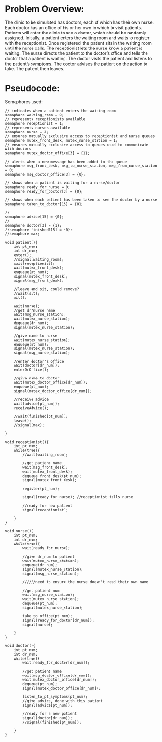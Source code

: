# Problem Overview: 
The clinic to be simulated has doctors, each of which has their own nurse.  Each doctor has an office of his or her own in which to visit patients.  Patients will enter the clinic to see a doctor, which should be randomly assigned.  Initially, a patient enters the waiting room and waits to register with the receptionist.  Once registered, the patient sits in the waiting room until the nurse calls.  The receptionist lets the nurse know a patient is waiting.  The nurse directs the patient to the doctor’s office and tells the doctor that a patient is waiting.  The doctor visits the patient and listens to the patient’s symptoms.  The doctor advises the patient on the action to take.  The patient then leaves.

# Pseudocode:
Semaphores used: 
```
// indicates when a patient enters the waiting room
semaphore waiting_room = 0; 
// represents receptionists available
semaphore receptionist = 1;
// represents nurses available
semaphore nurse = 3;
// ensures mutually exclusive access to receptionist and nurse queues
semaphore mutex_front_desk, mutex_nurse_station = 1;
// ensures mutually exclusive access to queues used to communicate with doctors
semaphore mutex_doctor_office[3] = {1};

// alerts when a new message has been added to the queue
semaphore msg_front_desk, msg_to_nurse_station, msg_from_nurse_station = 0;
semaphore msg_doctor_office[3] = {0};

// shows when a patient is waiting for a nurse/doctor
semaphore ready_for_nurse = 0;
semaphore ready_for_doctor[3] = {0};

// shows when each patient has been taken to see the doctor by a nurse
semaphore taken_to_doctor[15] = {0};

// 
semaphore advice[15] = {0};
// 
semaphore doctor[3] = {1};
//semaphore finished[15] = {0};
//semaphore max;
```
```
void patient(){ 
    int pt_num;
    int dr_num;
    enter();
    //signal(waiting_room);
    wait(receptionist);
    wait(mutex_front_desk);
    enqueue(pt_num);	
    signal(mutex_front_desk);
    signal(msg_front_desk);

    //leave and sit, could remove?
    //wait(sit);
    sit();

    wait(nurse);
    //get dr/nurse name
    wait(msg_nurse_station);
    wait(mutex_nurse_station);
    dequeue(dr_num);
    signal(mutex_nurse_station);

    //give name to nurse
    wait(mutex_nurse_station);
    enqueue(pt_num);	
    signal(mutex_nurse_station);
    signal(msg_nurse_station);

    //enter doctor's office
    wait(doctor[dr_num]);
    enterDrOffice();

    //give name to doctor
    wait(mutex_doctor_office[dr_num]);
    enqueue(pt_num);	
    signal(mutex_doctor_office[dr_num]);

    //receive advice
    wait(advice[pt_num]);
    receiveAdvice();

    //wait(finished[pt_num]);
    leave();
    //signal(max);

}
```
```
void receptionist(){
    int pt_num;
    while(true){
        //wait(waiting_room);

        //get patient name
        wait(msg_front_desk);
        wait(mutex_front_desk);
        dequeue_front_desk(pt_num);
        signal(mutex_front_desk);

        register(pt_num);

        signal(ready_for_nurse); //receptionist tells nurse

        //ready for new patient 
        signal(receptionist);

    }
}
```
```
void nurse(){
    int pt_num;
    int dr_num;
    while(true){
        wait(ready_for_nurse);

        //give dr_num to patient
        wait(mutex_nurse_station);
        enqueue(dr_num);
        signal(mutex_nurse_station);
        signal(msg_nurse_station);

        //////need to ensure the nurse doesn't read their own name

        //get patient num
        wait(msg_nurse_station);
        wait(mutex_nurse_station);
        dequeue(pt_num);
        signal(mutex_nurse_station);

        take_to_office(pt_num);
        signal(ready_for_doctor[dr_num]);
        signal(nurse);

    }
}
```
```
void doctor(){
    int pt_num;
    int dr_num;
    while(true){
        wait(ready_for_doctor[dr_num]);
        
        //get patient name
        wait(msg_doctor_office[dr_num]);
        wait(mutex_doctor_office[dr_num]);
        dequeue(pt_num);
        signal(mutex_doctor_office[dr_num]);

        listen_to_pt_symptoms(pt_num);
        //give advice, done with this patient 
        signal(advice[pt_num]);

        //ready for a new patient
        signal(doctor[dr_num]);
        //signal(finished[pt_num]);

    }
}
```
